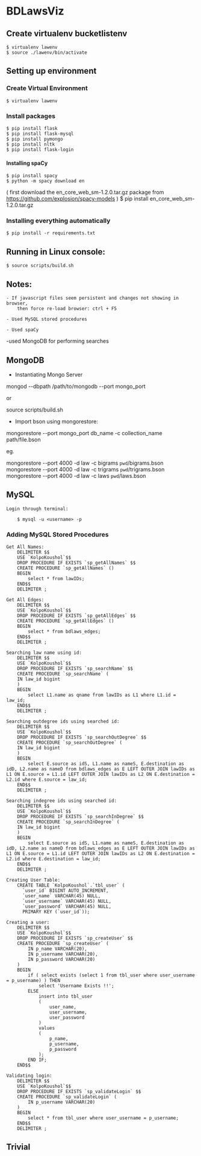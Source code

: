 # BDLawsViz

## Create virtualenv bucketlistenv

	$ virtualenv lawenv
	$ source ./lawenv/bin/activate


## Setting up environment

### Create Virtual Environment

    $ virtualenv lawenv

### Install packages

    $ pip install flask
    $ pip install flask-mysql
    $ pip install pymongo
    $ pip install nltk
	$ pip install flask-login

#### Installing spaCy

    $ pip install spacy
    $ python -m spacy download en
( first download the en_core_web_sm-1.2.0.tar.gz package from https://github.com/explosion/spacy-models )
    $ pip install en_core_web_sm-1.2.0.tar.gz



### Installing everything automatically

    $ pip install -r requirements.txt

## Running in Linux console:

	$ source scripts/build.sh


## Notes:

    - If javascript files seem persistent and changes not showing in browser,
        then force re-load browser: ctrl + F5

    - Used MySQL stored procedures

    - Used spaCy

-used MongoDB for performing searches


## MongoDB

- Instantiating Mongo Server

mongod --dbpath /path/to/mongodb --port mongo_port

or

source scripts/build.sh


- Import bson using mongorestore:

mongorestore --port mongo_port db_name -c collection_name path/file.bson

eg.

mongorestore --port 4000 -d law -c bigrams `pwd`/bigrams.bson
mongorestore --port 4000 -d law -c trigrams `pwd`/trigrams.bson
mongorestore --port 4000 -d law -c laws `pwd`/laws.bson


## MySQL

    Login through terminal:

        $ mysql -u <username> -p

### Adding MySQL Stored Procedures

    Get All Names:
        DELIMITER $$
        USE `KolpoKoushol`$$
        DROP PROCEDURE IF EXISTS `sp_getAllNames` $$
        CREATE PROCEDURE `sp_getAllNames` ()
        BEGIN
            select * from lawIDs;
        END$$
        DELIMITER ;

    Get All Edges:
        DELIMITER $$
        USE `KolpoKoushol`$$
        DROP PROCEDURE IF EXISTS `sp_getAllEdges` $$
        CREATE PROCEDURE `sp_getAllEdges` ()
        BEGIN
            select * from bdlaws_edges;
        END$$
        DELIMITER ;

    Searching law name using id:
        DELIMITER $$
        USE `KolpoKoushol`$$
        DROP PROCEDURE IF EXISTS `sp_searchName` $$
        CREATE PROCEDURE `sp_searchName` (
        IN law_id bigint
        )
        BEGIN
            select L1.name as qname from lawIDs as L1 where L1.id = law_id;
        END$$
        DELIMITER ;

    Searching outdegree ids using searched id:
        DELIMITER $$
        USE `KolpoKoushol`$$
        DROP PROCEDURE IF EXISTS `sp_searchOutDegree` $$
        CREATE PROCEDURE `sp_searchOutDegree` (
        IN law_id bigint
        )
        BEGIN
            select E.source as idS, L1.name as nameS, E.destination as idD, L2.name as nameD from bdlaws_edges as E LEFT OUTER JOIN lawIDs as L1 ON E.source = L1.id LEFT OUTER JOIN lawIDs as L2 ON E.destination = L2.id where E.source = law_id;
        END$$
        DELIMITER ;

    Searching indegree ids using searched id:
        DELIMITER $$
        USE `KolpoKoushol`$$
        DROP PROCEDURE IF EXISTS `sp_searchInDegree` $$
        CREATE PROCEDURE `sp_searchInDegree` (
        IN law_id bigint
        )
        BEGIN
            select E.source as idS, L1.name as nameS, E.destination as idD, L2.name as nameD from bdlaws_edges as E LEFT OUTER JOIN lawIDs as L1 ON E.source = L1.id LEFT OUTER JOIN lawIDs as L2 ON E.destination = L2.id where E.destination = law_id;
        END$$
        DELIMITER ;

    Creating User Table:
        CREATE TABLE `KolpoKoushol`.`tbl_user` (
          `user_id` BIGINT AUTO_INCREMENT,
          `user_name` VARCHAR(45) NULL,
          `user_username` VARCHAR(45) NULL,
          `user_password` VARCHAR(45) NULL,
          PRIMARY KEY (`user_id`));

    Creating a user:
        DELIMITER $$
        USE `KolpoKoushol`$$
        DROP PROCEDURE IF EXISTS `sp_createUser` $$
        CREATE PROCEDURE `sp_createUser` (
            IN p_name VARCHAR(20),
            IN p_username VARCHAR(20),
            IN p_password VARCHAR(20)
        )
        BEGIN
            if ( select exists (select 1 from tbl_user where user_username = p_username) ) THEN
                select 'Username Exists !!';
            ELSE
                insert into tbl_user
                (
                    user_name,
                    user_username,
                    user_password
                )
                values
                (
                    p_name,
                    p_username,
                    p_password
                );
            END IF;
        END$$

    Validating login:
        DELIMITER $$
        USE `KolpoKoushol`$$
        DROP PROCEDURE IF EXISTS `sp_validateLogin` $$
        CREATE PROCEDURE `sp_validateLogin` (
            IN p_username VARCHAR(20)
        )
        BEGIN
            select * from tbl_user where user_username = p_username;
        END$$
        DELIMITER ;

## Trivial

###
